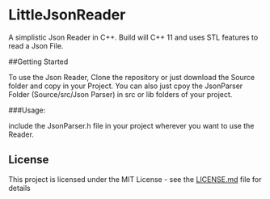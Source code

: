 # LittleJsonReader

A simplistic Json Reader in C++.
Build will C++ 11 and uses STL features to read a Json File.

##Getting Started

To use the Json Reader, Clone the repository or just download the Source folder and copy in your Project.
You can also just cpoy the JsonParser Folder (Source/src/Json Parser) in src or lib folders of your project.

###Usage:

include the JsonParser.h file in your project wherever you want to use the Reader.


## License

This project is licensed under the MIT License - see the [LICENSE.md](LICENSE.md) file for details